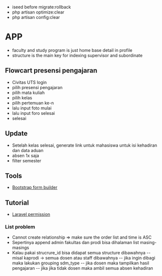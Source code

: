 -   iseed before migrate:rollback
-   php artisan optimize:clear
-   php artisan config:clear

# APP

-   faculty and study program is just home base detail in profile
-   structure is the main key for indexing supervisor and subordinate

## Flowcart presensi pengajaran

-   Civitas UTS login
-   pilih presensi pengajaran
-   pilih mata kuliah
-   pilih kelas
-   pilih pertemuan ke-n
-   lalu input foto mulai
-   lalu input foro selesai
-   selesai

## Update

-   Setelah kelas selesai, generate link untuk mahasiswa untuk isi kehadiran dan data aduan
-   absen 1x saja
-   filter semester

## Tools

-   [Bootstrap form builder](https://startbootstrap.com/sb-form-builder)

## Tutorial

-   [Laravel permission](https://imansugirman.com/menggunakan-laravel-permission-dari-spatie)

### List problem

-   Cannot create relationship => make sure the order list and time is ASC
-   Sepertinya append admin fakultas dan prodi bisa dihalaman list masing-masings
-   Kalau pakai strucrure_id bisa didapat semua structure dibawahnya
    -- misal kaprodi -> semua dosen atau staff dibawahnya
    -- jika ingin dibagi maka lakukan grouping sdm_type
    -- jika dosen maka tampilkan hasil pengajaran
    -- jika jika tidak dosen maka ambil semua absen kehadiran
